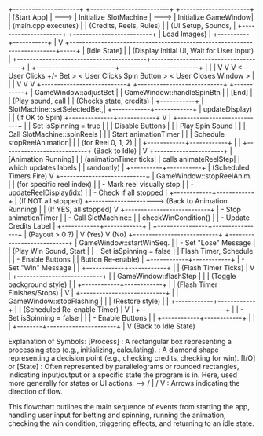 +---------------------+      +-------------------------+      +----------------------+
|     [Start App]     | ---> | Initialize SlotMachine  | ---> | Initialize GameWindow|
| (main.cpp executes) |      | (Credits, Reels, Rules) |      | (UI Setup, Sounds,   |
+---------------------+      +-------------------------+      |  Load Images)        |
                                                               +----------+-----------+
                                                                          |
                                                                          V
+-------------------------------------------------------------------------+-----+
|                                  [Idle State]                                 |
|                    (Display Initial UI, Wait for User Input)                  |
+-----------------------------------------+-------------------------------------+
                                          |
                +-------------------------+-------------------------+
                |                         |                         |
                V                         V                         V
  < User Clicks +/- Bet >     < User Clicks Spin Button >     < User Closes Window >
                |                         |                         |
                V                         V                         V
+---------------------------+   +---------------------------+   +-----------+
|   GameWindow::adjustBet   |   | GameWindow::handleSpinBtn |   |  [End]    |
| (Play sound, call         |   | (Checks state, credits)   |   +-----------+
| SlotMachine::setSelectedBet,|   +------------+------------+
| updateDisplay)            |                | (If OK to Spin)
+--------------+------------+                V
               |              +---------------------------+
               |              |   Set isSpinning = true   |
               |              |   Disable Buttons         |
               |              |   Play Spin Sound         |
               |              |   Call SlotMachine::spinReels |
               |              |   Start animationTimer    |
               |              |   Schedule stopReelAnimation|
               |              |   (for Reel 0, 1, 2)      |
               |              +------------+------------+
               |                           |
               +---------------------------+ (Back to Idle)
                                           |
                                           V
                                +----------------------+
                                | [Animation Running]  |
                                | (animationTimer ticks|
                                | calls animateReelStep|
                                | which updates labels |
                                | randomly)            |
                                +----------+-----------+
                                           | (Scheduled Timers Fire)
                                           V
                                +---------------------------+
                                | GameWindow::stopReelAnim. |
                                | (for specific reel index) |
                                | - Mark reel visually stop |
                                | - updateReelDisplay(idx)  |
                                | - Check if all stopped    |
                                +------------+------------+
                                             | (If NOT all stopped)
                                             +---------------------> (Back to Animation Running)
                                             |
                                             | (If YES, all stopped)
                                             V
                                +---------------------------+
                                | - Stop animationTimer     |
                                | - Call SlotMachine::      |
                                |   checkWinCondition()     |
                                | - Update Credits Label    |
                                +------------+------------+
                                             |
                            +----------------+----------------+
                            | (Payout > 0 ?)                  |
                            V (Yes)                           V (No)
                +---------------------------+    +---------------------------+
                | GameWindow::startWinSeq.  |    | - Set "Lose" Message      |
                | (Play Win Sound, Start    |    | - Set isSpinning = false  |
                | Flash Timer, Schedule     |    | - Enable Buttons          |
                | Button Re-enable)         |    +------------+------------+
                | - Set "Win" Message       |                 |
                +------------+------------+                 |
                             | (Flash Timer Ticks)           |
                             V                               |
                +---------------------------+                |
                | GameWindow::flashStep     |                |
                | (Toggle background style) |                |
                +------------+------------+                |
                             | (Flash Timer Finishes/Stops)  |
                             V                               |
                +---------------------------+                |
                | GameWindow::stopFlashing  |                |
                | (Restore style)           |                |
                +------------+------------+                |
                             | (Scheduled Re-enable Timer)   |
                             V                               |
                +---------------------------+                |
                | - Set isSpinning = false  |                |
                | - Enable Buttons          |                |
                +------------+------------+                |
                             |                               |
                             +--------+----------------------+
                                      |
                                      V
                               (Back to Idle State)

Explanation of Symbols:
[Process] : A rectangular box representing a processing step (e.g., initializing, calculating).
<Decision> : A diamond shape representing a decision point (e.g., checking credits, checking for win).
[I/O] or [State] : Often represented by parallelograms or rounded rectangles, indicating input/output or a specific state the program is in. Here, used more generally for states or UI actions.
--> / | / V : Arrows indicating the direction of flow.

This flowchart outlines the main sequence of events from starting the app, handling user input for betting and spinning, running the animation, checking the win condition, triggering effects, and returning to an idle state.